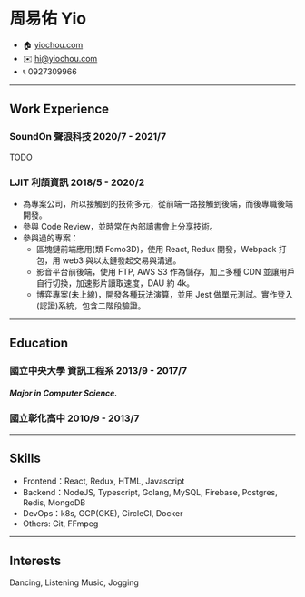 <!-- The (first) h1 will be used as the <title> of the HTML page -->
# 周易佑 Yio

<!-- The unordered list immediately after the h1 will be formatted on a single
line. It is intended to be used for contact details -->
- <span>🏠</span> [yiochou.com](http://yiochou.com)
- <span>✉️</span> <hi@yiochou.com>
- <span>📞</span> 0927309966

<!-- The paragraph after the h1 and ul and before the first h2 is optional. It
is intended to be used for a short summary. -->

---

## Work Experience

<!-- You have to wrap the "left" and "right" half of these headings in spans by
hand -->
### <span> SoundOn 聲浪科技 </span> 2020/7 - 2021/7
TODO

### <span> LJIT 利頡資訊 </span> 2018/5 - 2020/2
  - 為專案公司，所以接觸到的技術多元，從前端一路接觸到後端，而後專職後端開發。
  - 參與 Code Review，並時常在內部讀書會上分享技術。
  - 參與過的專案：
    - 區塊鏈前端應用(類 Fomo3D)，使用 React, Redux 開發，Webpack 打包，用 web3 與以太鏈發起交易與溝通。
    - 影音平台前後端，使用 FTP, AWS S3 作為儲存，加上多種 CDN 並讓用戶自行切換，加速影片讀取速度，DAU 約 4k。
    - 博弈專案(未上線)，開發各種玩法演算，並用 Jest 做單元測試。實作登入(認證)系統，包含二階段驗證。

---
## Education
### <span> 國立中央大學 資訊工程系 </span> 2013/9 - 2017/7
##### Major in **Computer Science**.
### <span> 國立彰化高中 </span> 2010/9 - 2013/7

---

## Skills
 - Frontend：React, Redux, HTML, Javascript
 - Backend：NodeJS, Typescript, Golang, MySQL, Firebase, Postgres, Redis, MongoDB
 - DevOps：k8s, GCP(GKE), CircleCI, Docker
 - Others: Git, FFmpeg

---

## Interests
Dancing, Listening Music, Jogging
